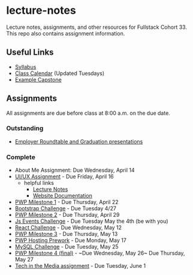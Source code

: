 # lecture-notes
Lecture notes, assignments, and other resources for Fullstack Cohort 33. This repo also contains assignment information.

## Useful Links
* [Syllabus](http://ddc-web-curriculum.cnm.edu/syllabus/)
* [Class Calendar](https://calendar.google.com/calendar?cid=Ym9vdGNhbXBjb2RlcnNAZ21haWwuY29t) (Updated Tuesdays)
* [Example Capstone](https://github.com/Deep-Dive-Coding-Fullstack-Licensing/example-capstone)

## Assignments
All assignments are due before class at 8:00 a.m. on the due date.

### Outstanding 
* [Employer Roundtable and Graduation presentations](week-10/presentations.md)

### Complete
* About Me Assignment: Due Wednesday, April 14 
* [UI/UX Assignment](https://classroom.github.com/a/nwrTcz7a) - Due Friday, April 16 
    * helpful links
        * [Lecture Notes](./week-01/ui-ux/ui-ux.md)
        * [Website Documentation](http://ddc-web-curriculum.cnm.edu/intro-to-ux/)
* [PWP Milestone 1](http://ddc-web-curriculum.cnm.edu/pwp-milestone-one/) - Due Thursday, April 22
* [Bootstrap Challenge](https://classroom.github.com/a/aN8NPxyv) - Due Tuesday 4/27
* [PWP Milestone 2](http://ddc-web-curriculum.cnm.edu/pwp-milestone-two/) - Due Thursday, April 29
* [Js Events Challenge](https://classroom.github.com/a/JJzoZx2h) - Due Tuesday May the 4th (be with you)
* [React Challenge](https://classroom.github.com/a/Go2qXRoq) - Due Wednesday, May 12
* [PWP Milestone 3](http://ddc-web-curriculum.cnm.edu/pwp-milestone-three/) - Due Thursday, May 13
* [PWP Hosting Prework](week-05/pwp-hosting-prework.md) - Due Monday, May 17
* [MySQL Challenge](https://classroom.github.com/a/EWF0FO1c) - Due Tuesday, May 25
* [PWP Milestone 4 (final)](https://ddc-web-curriculum.cnm.edu/pwp-milestone-four/) - ~Due Wednesday, May 26~ Due Thursday, May 27
* [Tech in the Media assignment](week-07/tech-in-media.md) - Due Tuesday, June 1
